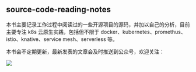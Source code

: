 ## source-code-reading-notes


本书主要记录工作过程中阅读过的一些开源项目的源码，并加以自己的分析，目前主要专注 k8s 云原生实践，包括但不限于 docker、kubernetes、promethus、istio、knative、service mesh、serverless 等。

本书会不定期更新，最新发表的文章会及时推送到公众号，欢迎关注：


![](http://cdn.tianfeiyu.com/qrcode_for_gh_82681b81d20b_258.jpg)
